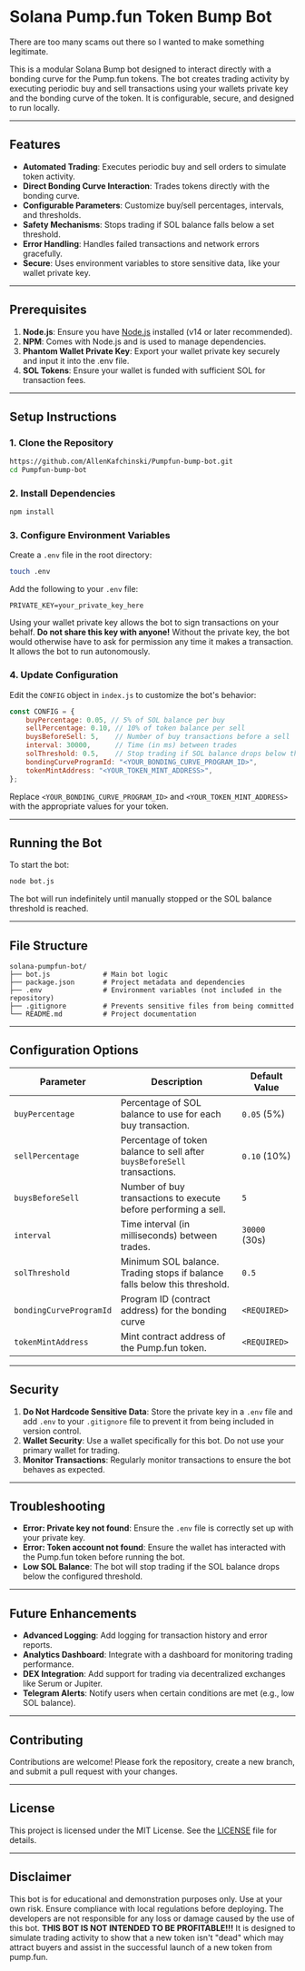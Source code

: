 # Solana Pump.fun Token Bump Bot

There are too many scams out there so I wanted to make something legitimate. 

This is a modular Solana Bump bot designed to interact directly with a bonding curve for the Pump.fun tokens. The bot creates trading activity by executing periodic buy and sell transactions using your wallets private key and the bonding curve of the token. It is configurable, secure, and designed to run locally.

---

## Features

- **Automated Trading**: Executes periodic buy and sell orders to simulate token activity.
- **Direct Bonding Curve Interaction**: Trades tokens directly with the bonding curve.
- **Configurable Parameters**: Customize buy/sell percentages, intervals, and thresholds.
- **Safety Mechanisms**: Stops trading if SOL balance falls below a set threshold.
- **Error Handling**: Handles failed transactions and network errors gracefully.
- **Secure**: Uses environment variables to store sensitive data, like your wallet private key.

---

## Prerequisites

1. **Node.js**: Ensure you have [Node.js](https://nodejs.org/) installed (v14 or later recommended).
2. **NPM**: Comes with Node.js and is used to manage dependencies.
3. **Phantom Wallet Private Key**: Export your wallet private key securely and input it into the .env file.
4. **SOL Tokens**: Ensure your wallet is funded with sufficient SOL for transaction fees.

---

## Setup Instructions

### 1. Clone the Repository
```bash
https://github.com/AllenKafchinski/Pumpfun-bump-bot.git
cd Pumpfun-bump-bot
```

### 2. Install Dependencies
```bash
npm install
```

### 3. Configure Environment Variables
Create a `.env` file in the root directory:
```bash
touch .env
```
Add the following to your `.env` file:
```env
PRIVATE_KEY=your_private_key_here
```
Using your wallet private key allows the bot to sign transactions on your behalf. **Do not share this key with anyone!**
Without the private key, the bot would otherwise have to ask for permission any time it makes a transaction. It allows the bot to run autonomously.

### 4. Update Configuration
Edit the `CONFIG` object in `index.js` to customize the bot's behavior:
```javascript
const CONFIG = {
    buyPercentage: 0.05, // 5% of SOL balance per buy
    sellPercentage: 0.10, // 10% of token balance per sell
    buysBeforeSell: 5,    // Number of buy transactions before a sell
    interval: 30000,      // Time (in ms) between trades
    solThreshold: 0.5,    // Stop trading if SOL balance drops below this threshold
    bondingCurveProgramId: "<YOUR_BONDING_CURVE_PROGRAM_ID>",
    tokenMintAddress: "<YOUR_TOKEN_MINT_ADDRESS>",
};
```

Replace `<YOUR_BONDING_CURVE_PROGRAM_ID>` and `<YOUR_TOKEN_MINT_ADDRESS>` with the appropriate values for your token.

---

## Running the Bot

To start the bot:
```bash
node bot.js
```

The bot will run indefinitely until manually stopped or the SOL balance threshold is reached.

---

## File Structure

```plaintext
solana-pumpfun-bot/
├── bot.js             # Main bot logic
├── package.json       # Project metadata and dependencies
├── .env               # Environment variables (not included in the repository)
├── .gitignore         # Prevents sensitive files from being committed
└── README.md          # Project documentation
```

---

## Configuration Options

| Parameter               | Description                                                                                  | Default Value |
|-------------------------|----------------------------------------------------------------------------------------------|---------------|
| `buyPercentage`         | Percentage of SOL balance to use for each buy transaction.                                   | `0.05` (5%)   |
| `sellPercentage`        | Percentage of token balance to sell after `buysBeforeSell` transactions.                     | `0.10` (10%)  |
| `buysBeforeSell`        | Number of buy transactions to execute before performing a sell.                              | `5`           |
| `interval`              | Time interval (in milliseconds) between trades.                                              | `30000` (30s) |
| `solThreshold`          | Minimum SOL balance. Trading stops if balance falls below this threshold.                    | `0.5`         |
| `bondingCurveProgramId` | Program ID (contract address) for the bonding curve                                          | `<REQUIRED>`  |
| `tokenMintAddress`      | Mint contract address of the Pump.fun token.                                                 | `<REQUIRED>`  |

---

## Security

1. **Do Not Hardcode Sensitive Data**: Store the private key in a `.env` file and add `.env` to your `.gitignore` file to prevent it from being included in version control.
2. **Wallet Security**: Use a wallet specifically for this bot. Do not use your primary wallet for trading.
3. **Monitor Transactions**: Regularly monitor transactions to ensure the bot behaves as expected.

---

## Troubleshooting

- **Error: Private key not found**:
  Ensure the `.env` file is correctly set up with your private key.
- **Error: Token account not found**:
  Ensure the wallet has interacted with the Pump.fun token before running the bot.
- **Low SOL Balance**:
  The bot will stop trading if the SOL balance drops below the configured threshold.

---

## Future Enhancements

- **Advanced Logging**: Add logging for transaction history and error reports.
- **Analytics Dashboard**: Integrate with a dashboard for monitoring trading performance.
- **DEX Integration**: Add support for trading via decentralized exchanges like Serum or Jupiter.
- **Telegram Alerts**: Notify users when certain conditions are met (e.g., low SOL balance).

---

## Contributing

Contributions are welcome! Please fork the repository, create a new branch, and submit a pull request with your changes.

---

## License

This project is licensed under the MIT License. See the [LICENSE](LICENSE) file for details.

---

## Disclaimer

This bot is for educational and demonstration purposes only. Use at your own risk. Ensure compliance with local regulations before deploying. The developers are not responsible for any loss or damage caused by the use of this bot. **THIS BOT IS NOT INTENDED TO BE PROFITABLE!!!** It is designed to simulate trading activity to show that a new token isn't "dead" which may attract buyers and assist in the successful launch of a new token from pump.fun.